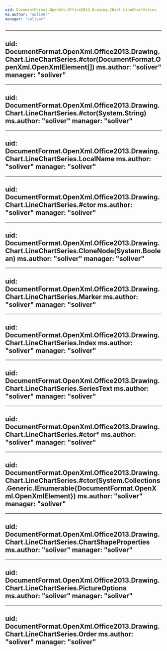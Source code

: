```yaml
---
uid: DocumentFormat.OpenXml.Office2013.Drawing.Chart.LineChartSeries
ms.author: "soliver"
manager: "soliver"
---
```


---
uid: DocumentFormat.OpenXml.Office2013.Drawing.Chart.LineChartSeries.#ctor(DocumentFormat.OpenXml.OpenXmlElement[])
ms.author: "soliver"
manager: "soliver"
---

---
uid: DocumentFormat.OpenXml.Office2013.Drawing.Chart.LineChartSeries.#ctor(System.String)
ms.author: "soliver"
manager: "soliver"
---

---
uid: DocumentFormat.OpenXml.Office2013.Drawing.Chart.LineChartSeries.LocalName
ms.author: "soliver"
manager: "soliver"
---

---
uid: DocumentFormat.OpenXml.Office2013.Drawing.Chart.LineChartSeries.#ctor
ms.author: "soliver"
manager: "soliver"
---

---
uid: DocumentFormat.OpenXml.Office2013.Drawing.Chart.LineChartSeries.CloneNode(System.Boolean)
ms.author: "soliver"
manager: "soliver"
---

---
uid: DocumentFormat.OpenXml.Office2013.Drawing.Chart.LineChartSeries.Marker
ms.author: "soliver"
manager: "soliver"
---

---
uid: DocumentFormat.OpenXml.Office2013.Drawing.Chart.LineChartSeries.Index
ms.author: "soliver"
manager: "soliver"
---

---
uid: DocumentFormat.OpenXml.Office2013.Drawing.Chart.LineChartSeries.SeriesText
ms.author: "soliver"
manager: "soliver"
---

---
uid: DocumentFormat.OpenXml.Office2013.Drawing.Chart.LineChartSeries.#ctor*
ms.author: "soliver"
manager: "soliver"
---

---
uid: DocumentFormat.OpenXml.Office2013.Drawing.Chart.LineChartSeries.#ctor(System.Collections.Generic.IEnumerable{DocumentFormat.OpenXml.OpenXmlElement})
ms.author: "soliver"
manager: "soliver"
---

---
uid: DocumentFormat.OpenXml.Office2013.Drawing.Chart.LineChartSeries.ChartShapeProperties
ms.author: "soliver"
manager: "soliver"
---

---
uid: DocumentFormat.OpenXml.Office2013.Drawing.Chart.LineChartSeries.PictureOptions
ms.author: "soliver"
manager: "soliver"
---

---
uid: DocumentFormat.OpenXml.Office2013.Drawing.Chart.LineChartSeries.Order
ms.author: "soliver"
manager: "soliver"
---
